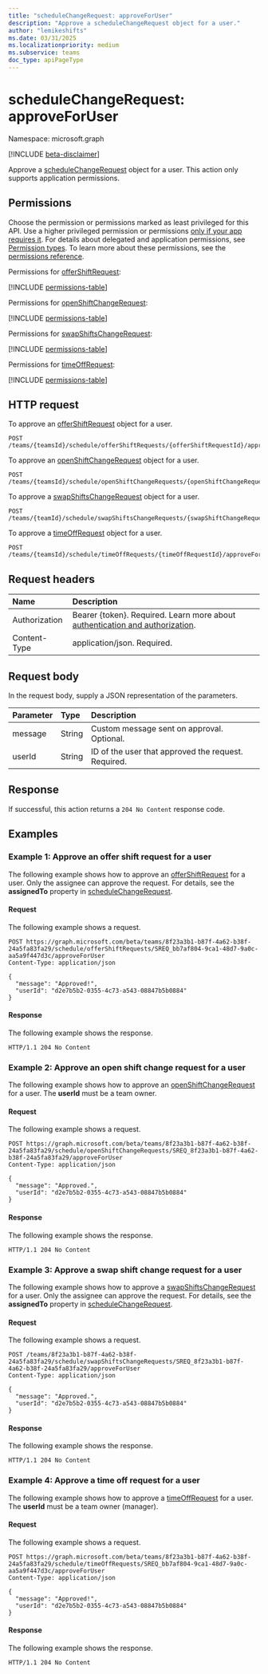 ```yaml
---
title: "scheduleChangeRequest: approveForUser"
description: "Approve a scheduleChangeRequest object for a user."
author: "lemikeshifts"
ms.date: 03/31/2025
ms.localizationpriority: medium
ms.subservice: teams
doc_type: apiPageType
---
```


# scheduleChangeRequest: approveForUser

Namespace: microsoft.graph

[!INCLUDE [beta-disclaimer](../../includes/beta-disclaimer.md)]

Approve a [scheduleChangeRequest](../resources/schedulechangerequest.md) object for a user. This action only supports application permissions.

## Permissions

Choose the permission or permissions marked as least privileged for this API. Use a higher privileged permission or permissions [only if your app requires it](/graph/permissions-overview#best-practices-for-using-microsoft-graph-permissions). For details about delegated and application permissions, see [Permission types](/graph/permissions-overview#permission-types). To learn more about these permissions, see the [permissions reference](/graph/permissions-reference).

Permissions for [offerShiftRequest](../resources/offershiftrequest.md):

<!-- {
  "blockType": "permissions",
  "name": "offershiftrequest-approveforuser-permissions"
}
-->
[!INCLUDE [permissions-table](../includes/permissions/offershiftrequest-approveforuser-permissions.md)]

Permissions for [openShiftChangeRequest](../resources/openshiftchangerequest.md):

<!-- {
  "blockType": "permissions",
  "name": "openshiftchangerequest-approveforuser-permissions"
}
-->
[!INCLUDE [permissions-table](../includes/permissions/openshiftchangerequest-approveforuser-permissions.md)]

Permissions for [swapShiftsChangeRequest](../resources/swapshiftschangerequest.md):

<!-- {
  "blockType": "permissions",
  "name": "swapshiftschangerequest-approveforuser-permissions"
}
-->
[!INCLUDE [permissions-table](../includes/permissions/swapshiftschangerequest-approveforuser-permissions.md)]

Permissions for [timeOffRequest](../resources/timeoffrequest.md):

<!-- {
  "blockType": "permissions",
  "name": "timeoffrequest-approveforuser-permissions"
}
-->
[!INCLUDE [permissions-table](../includes/permissions/timeoffrequest-approveforuser-permissions.md)]

## HTTP request

To approve an [offerShiftRequest](../resources/offershiftrequest.md) object for a user.

<!-- {
  "blockType": "ignored"
}
-->
``` http
POST /teams/{teamsId}/schedule/offerShiftRequests/{offerShiftRequestId}/approveForUser
```

To approve an [openShiftChangeRequest](../resources/openshiftchangerequest.md) object for a user.

<!-- {
  "blockType": "ignored"
}
-->
``` http
POST /teams/{teamsId}/schedule/openShiftChangeRequests/{openShiftChangeRequestId}/approveForUser
```

To approve a [swapShiftsChangeRequest](../resources/swapshiftschangerequest.md) object for a user.

<!-- {
  "blockType": "ignored"
}
-->
``` http
POST /teams/{teamId}/schedule/swapShiftsChangeRequests/{swapShiftChangeRequestId}/approveForUser
```

To approve a [timeOffRequest](../resources/timeoffrequest.md) object for a user.

<!-- {
  "blockType": "ignored"
}
-->
``` http
POST /teams/{teamsId}/schedule/timeOffRequests/{timeOffRequestId}/approveForUser
```

## Request headers

|Name|Description|
|:---|:---|
|Authorization|Bearer {token}. Required. Learn more about [authentication and authorization](/graph/auth/auth-concepts).|
|Content-Type|application/json. Required.|

## Request body

In the request body, supply a JSON representation of the parameters.

|Parameter|Type|Description|
|:---|:---|:---|
|message|String|Custom message sent on approval. Optional.|
|userId|String|ID of the user that approved the request. Required.|

## Response

If successful, this action returns a `204 No Content` response code.

## Examples

### Example 1: Approve an offer shift request for a user

The following example shows how to approve an [offerShiftRequest](../resources/offershiftrequest.md) for a user. Only the assignee can approve the request. For details, see the **assignedTo** property in [scheduleChangeRequest](../resources/schedulechangerequest.md).

#### Request

The following example shows a request.
<!-- {
  "blockType": "request",
  "name": "offershiftrequestthis.approveforuser"
}
-->
``` http
POST https://graph.microsoft.com/beta/teams/8f23a3b1-b87f-4a62-b38f-24a5fa83fa29/schedule/offerShiftRequests/SREQ_bb7af804-9ca1-48d7-9a0c-aa5a9f447d3c/approveForUser
Content-Type: application/json

{
  "message": "Approved!",
  "userId": "d2e7b5b2-0355-4c73-a543-08847b5b0884"
}
```

#### Response

The following example shows the response.
<!-- {
  "blockType": "response",
  "truncated": true
}
-->
``` http
HTTP/1.1 204 No Content
```

### Example 2: Approve an open shift change request for a user

The following example shows how to approve an [openShiftChangeRequest](../resources/openshiftchangerequest.md) for a user. The **userId** must be a team owner.

#### Request

The following example shows a request.
<!-- {
  "blockType": "request",
  "name": "openshiftchangerequestthis.approveforuser"
}
-->
``` http
POST https://graph.microsoft.com/beta/teams/8f23a3b1-b87f-4a62-b38f-24a5fa83fa29/schedule/openShiftChangeRequests/SREQ_8f23a3b1-b87f-4a62-b38f-24a5fa83fa29/approveForUser
Content-Type: application/json

{
  "message": "Approved.",
  "userId": "d2e7b5b2-0355-4c73-a543-08847b5b0884"
}
```

#### Response

The following example shows the response.
<!-- {
  "blockType": "response",
  "truncated": true
}
-->
``` http
HTTP/1.1 204 No Content
```

### Example 3: Approve a swap shift change request for a user

The following example shows how to approve a [swapShiftsChangeRequest](../resources/swapshiftschangerequest.md) for a user. Only the assignee can approve the request. For details, see the **assignedTo** property in [scheduleChangeRequest](../resources/schedulechangerequest.md).

#### Request

The following example shows a request.
<!-- {
  "blockType": "request",
  "name": "swapShiftsChangeRequestthis.approveforuser"
}
-->
``` http
POST /teams/8f23a3b1-b87f-4a62-b38f-24a5fa83fa29/schedule/swapShiftsChangeRequests/SREQ_8f23a3b1-b87f-4a62-b38f-24a5fa83fa29/approveForUser
Content-Type: application/json

{
  "message": "Approved.",
  "userId": "d2e7b5b2-0355-4c73-a543-08847b5b0884"
}
```

#### Response

The following example shows the response.
<!-- {
  "blockType": "response",
  "truncated": true
}
-->
``` http
HTTP/1.1 204 No Content
```

### Example 4: Approve a time off request for a user

The following example shows how to approve a [timeOffRequest](../resources/timeoffrequest.md) for a user. The **userId** must be a team owner (manager).

#### Request

The following example shows a request.
<!-- {
  "blockType": "request",
  "name": "timeoffrequestthis.approveforuser"
}
-->
``` http
POST https://graph.microsoft.com/beta/teams/8f23a3b1-b87f-4a62-b38f-24a5fa83fa29/schedule/timeOffRequests/SREQ_bb7af804-9ca1-48d7-9a0c-aa5a9f447d3c/approveForUser
Content-Type: application/json

{
  "message": "Approved!",
  "userId": "d2e7b5b2-0355-4c73-a543-08847b5b0884"
}
```

#### Response

The following example shows the response.
<!-- {
  "blockType": "response",
  "truncated": true
}
-->
``` http
HTTP/1.1 204 No Content
```
